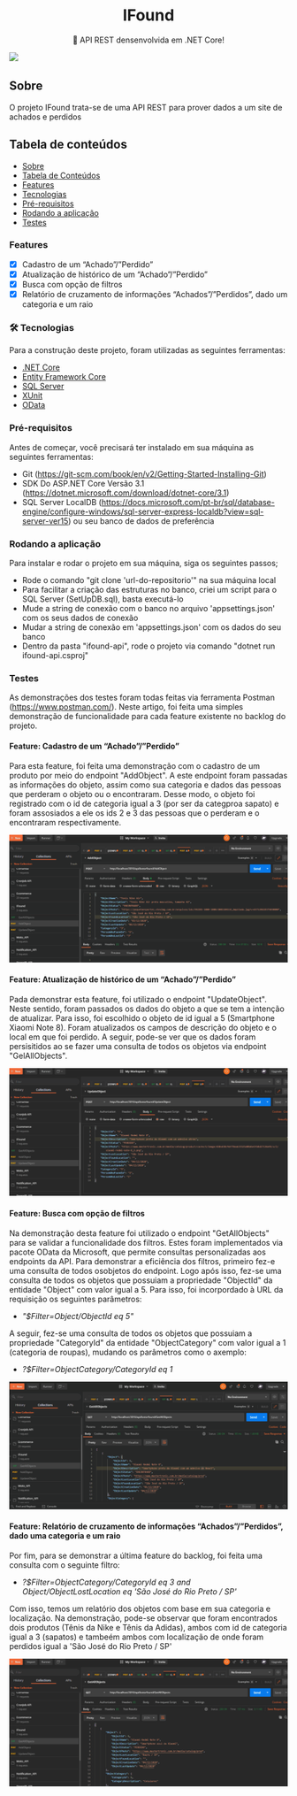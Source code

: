 <h1 align="center">IFound</h1>
<p align="center">🚀 API REST densenvolvida em .NET Core!</p>
<a href="https://accurate.com.br/">
<img  src="https://img.shields.io/static/v1?label=API&message=Accurate&color=7159c1&style=for-the-badge&logo=ghost"/> 
</a>

## Sobre
O projeto IFound trata-se de uma API REST para prover dados a um site de achados e perdidos

## Tabela de conteúdos
<!--ts-->
   * [Sobre](#sobre)
   * [Tabela de Conteúdos](#tabela-de-conteúdos)
   * [Features](#features)
   * [Tecnologias](#-tecnologias)
   * [Pré-requisitos](#pré-requisitos)
   * [Rodando a aplicação](#rodando-a-aplicação)  
   * [Testes](#testes)
<!--te-->

### Features

- [x] Cadastro de um “Achado”/”Perdido”
- [x] Atualização de histórico de um “Achado”/”Perdido”
- [x] Busca com opção de filtros
- [x] Relatório de cruzamento de informações “Achados”/”Perdidos”, dado um categoria e um raio

### 🛠 Tecnologias

Para a construção deste projeto, foram utilizadas as seguintes ferramentas:

- [.NET Core](https://dotnet.microsoft.com/)
- [Entity Framework Core](https://docs.microsoft.com/pt-br/ef/core/)
- [SQL Server](https://www.microsoft.com/en-us/sql-server)
- [XUnit](https://xunit.net/)
- [OData](https://www.odata.org/)

### Pré-requisitos
Antes de começar, você precisará ter instalado em sua máquina as seguintes ferramentas:
* Git (https://git-scm.com/book/en/v2/Getting-Started-Installing-Git)
* SDK Do ASP.NET Core Versão 3.1 (https://dotnet.microsoft.com/download/dotnet-core/3.1)
* SQL Server LocalDB (https://docs.microsoft.com/pt-br/sql/database-engine/configure-windows/sql-server-express-localdb?view=sql-server-ver15) ou seu banco de dados de preferência

### Rodando a aplicação
Para instalar e rodar o projeto em sua máquina, siga os seguintes passos;
* Rode o comando "git clone 'url-do-repositorio'" na sua máquina local
* Para facilitar a criação das estruturas no banco, criei um script para o SQL Server (SetUpDB.sql), basta executá-lo
* Mude a string de conexão com o banco no arquivo 'appsettings.json' com os seus dados de conexão
* Mudar a string de conexão em 'appsettings.json' com os dados do seu banco
* Dentro da pasta "ifound-api", rode o projeto via comando "dotnet run ifound-api.csproj"

### Testes
As demonstrações dos testes foram todas feitas via ferramenta Postman (https://www.postman.com/). Neste artigo, foi feita uma simples demonstração de funcionalidade para cada feature existente no backlog do projeto.

#### Feature: Cadastro de um “Achado”/”Perdido”
Para esta feature, foi feita uma demonstração com o cadastro de um produto por meio do endpoint "AddObject". A este endpoint foram passadas as informações do objeto, assim como sua categoria e dados das pessoas que perderam o objeto ou o encontraram. Desse modo, o objeto foi registrado com o id de categoria igual a 3 (por ser da categproa sapato) e foram assosiados a ele os ids 2 e 3 das pessoas que o perderam e o encontraram respectivamente.

![GIF Adicionar](ifound-api/gifs/gif_add_test_ifound.gif)

#### Feature: Atualização de histórico de um “Achado”/”Perdido”
Pada demonstrar esta feature, foi utilizado o endpoint "UpdateObject". Neste sentido, foram passados os dados do objeto a que se tem a intenção de atualizar. Para isso, foi escolhido o objeto de id igual a 5 (Smartphone Xiaomi Note 8). Foram atualizados os campos de descrição do objeto e o local em que foi perdido. A seguir, pode-se ver que os dados foram persisitidos ao se fazer uma consulta de todos os objetos via endpoint "GelAllObjects".

![GIF Atualizar](ifound-api/gifs/gif_update_test_ifound.gif)

#### Feature: Busca com opção de filtros
Na demonstração desta feature foi utilizado o endpoint "GetAllObjects" para se validar a funcionalidade dos filtros. Estes foram implementados via pacote OData da Microsoft, que permite consultas personalizadas aos endpoints da API. Para demonstrar a eficiência dos filtros, primeiro fez-e uma consulta de todos osobjetos do endpoint. Logo após isso, fez-se uma consulta de todos os objetos que possuiam a propriedade "ObjectId" da entidade "Object" com valor igual a 5. Para isso, foi incorpordado à URL da requisição os seguintes parâmetros:

* _"$Filter=Object/ObjectId eq 5"_

A seguir, fez-se uma consulta de todos os objetos que possuiam a propriedade "CategoryId" da entidade "ObjectCategory" com valor igual a 1 (categoria de roupas), mudando os parâmetros como o axemplo:

* _?$Filter=ObjectCategory/CategoryId eq 1_

![GIF Filtros](ifound-api/gifs/gif_filter_test_ifound.gif)

#### Feature: Relatório de cruzamento de informações “Achados”/”Perdidos”, dado uma categoria e um raio
Por fim, para se demonstrar a última feature do backlog, foi feita uma consulta com o seguinte filtro:

* _?$Filter=ObjectCategory/CategoryId eq 3 and Object/ObjectLostLocation eq 'São José do Rio Preto / SP'_

Com isso, temos um relatório dos objetos com base em sua categoria e localização. Na demonstração, pode-se observar que foram encontrados dois produtos (Tênis da Nike e Tênis da Adidas), ambos com id de categoria igual a 3 (sapatos) e tambeém ambos com localização de onde foram perdidos igual a 'São José do Rio Preto / SP'

![GIF Relatorio](ifound-api/gifs/gif_report_test_ifound.gif)


